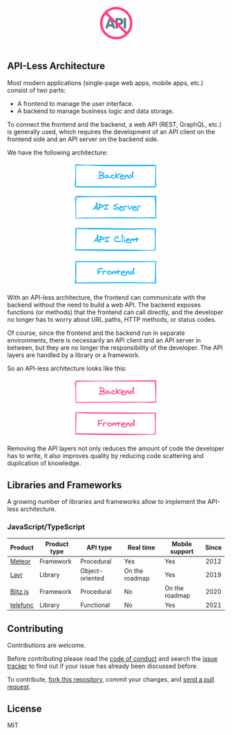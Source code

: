 <p align="center">
	<img src="assets/apiless-icon.svg" width="75" alt="API-less">
	<br>
	<br>
</p>

## API-Less Architecture

Most modern applications (single-page web apps, mobile apps, etc.) consist of two parts:

- A frontend to manage the user interface.
- A backend to manage business logic and data storage.

To connect the frontend and the backend, a web API (REST, GraphQL, etc.) is generally used, which requires the development of an API client on the frontend side and an API server on the backend side.

We have the following architecture:

<p align="center">
	<img src="assets/typical-architecture.png" width="200" alt="Typical architecture">
</p>

With an API-less architecture, the frontend can communicate with the backend without the need to build a web API. The backend exposes functions (or methods) that the frontend can call directly, and the developer no longer has to worry about URL paths, HTTP methods, or status codes.

Of course, since the frontend and the backend run in separate environments, there is necessarily an API client and an API server in between, but they are no longer the responsibility of the developer. The API layers are handled by a library or a framework.

So an API-less architecture looks like this:

<p align="center">
	<img src="assets/apiless-architecture.png" width="200" alt="Typical architecture">
</p>

Removing the API layers not only reduces the amount of code the developer has to write, it also improves quality by reducing code scattering and duplication of knowledge.

## Libraries and Frameworks

A growing number of libraries and frameworks allow to implement the API-less architecture.

### JavaScript/TypeScript

| Product                           | Product type | API type        | Real time      | Mobile support | Since |
| --------------------------------- | ------------ | --------------- | -------------- | -------------- | :---: |
| [Meteor](https://www.meteor.com/) | Framework    | Procedural      | Yes            | Yes            | 2012  |
| [Layr](https://layrjs.com/)       | Library      | Object-oriented | On the roadmap | Yes            | 2019  |
| [Blitz.js](https://blitzjs.com/)  | Framework    | Procedural      | No             | On the roadmap | 2020  |
| [telefunc](https://telefunc.com/) | Library      | Functional      | No             | Yes            | 2021  |

## Contributing

Contributions are welcome.

Before contributing please read the [code of conduct](https://github.com/apilessdev/apiless/blob/main/CODE_OF_CONDUCT.md) and search the [issue tracker](https://github.com/apilessdev/apiless/issues) to find out if your issue has already been discussed before.

To contribute, [fork this repository](https://docs.github.com/en/github/getting-started-with-github/fork-a-repo/), commit your changes, and [send a pull request](https://docs.github.com/en/github/collaborating-with-issues-and-pull-requests/about-pull-requests).

## License

MIT
